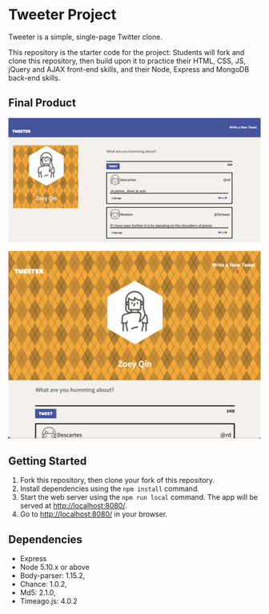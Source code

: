 # Tweeter Project

Tweeter is a simple, single-page Twitter clone.

This repository is the starter code for the project: Students will fork and clone this repository, then build upon it to practice their HTML, CSS, JS, jQuery and AJAX front-end skills, and their Node, Express and MongoDB back-end skills.

## Final Product

!["Desktop version"](https://github.com/yq4103/tweeter/blob/master/docs/desktop.png?raw=true)

!["Tablet version"](https://github.com/yq4103/tweeter/blob/master/docs/tablet.png?raw=true)

## Getting Started

1. Fork this repository, then clone your fork of this repository.
2. Install dependencies using the `npm install` command.
3. Start the web server using the `npm run local` command. The app will be served at <http://localhost:8080/>.
4. Go to <http://localhost:8080/> in your browser.

## Dependencies

- Express
- Node 5.10.x or above
- Body-parser: 1.15.2,
- Chance: 1.0.2,
- Md5: 2.1.0,
- Timeago.js: 4.0.2